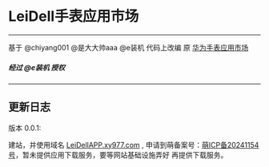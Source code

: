 # LeiDell手表应用市场 

***

基于 @chiyang001 @是大大帅aaa @e装机 代码上改编
原 [华为手表应用市场](https://chiyang001.github.io/APP/ "原版网址")  

##### 经过 @e装机 授权
***

## 更新日志

版本 0.0.1:
 
建站，并使用域名 [LeiDellAPP.xy977.com](https://LeiDellAPP.xy977.com) , 申请到萌备案号：[萌ICP备20241154号](https://icp.gov.moe/?keyword=20241154)，暂未提供应用下载服务，要等网站基础设施弄好 再提供下载服务。